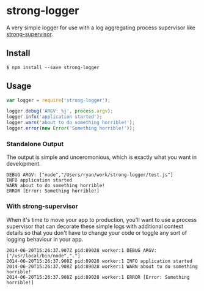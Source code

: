 strong-logger
=============

A very simple logger for use with a log aggregating process supervisor like
[strong-supervisor](https://www.npmjs.org/package/strong-supervisor).

## Install

    $ npm install --save strong-logger

## Usage

```js
var logger = require('strong-logger');

logger.debug('ARGV: %j', process.argv);
logger.info('application started');
logger.warn('about to do something horrible!');
logger.error(new Error('Something horrible!'));
```

### Standalone Output

The output is simple and unceromonious, which is exactly what you want in
development.
```
DEBUG ARGV: ["node","/Users/ryan/work/strong-logger/test.js"]
INFO application started
WARN about to do something horrible!
ERROR [Error: Something horrible!]
```

### With strong-supervisor

When it's time to move your app to production, you'll want to use a process
supervisor that can decorate these simple logs with additional context details
so that you don't have to change your code or toggle any sort of logging
behaviour in your app.

```
2014-06-20T15:26:37.907Z pid:89028 worker:1 DEBUG ARGV: ["/usr/local/bin/node","."]
2014-06-20T15:26:37.908Z pid:89028 worker:1 INFO application started
2014-06-20T15:26:37.908Z pid:89028 worker:1 WARN about to do something horrible!
2014-06-20T15:26:37.908Z pid:89028 worker:1 ERROR [Error: Something horrible!]
```
